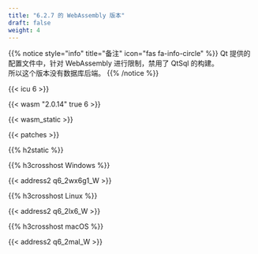 ```yaml
---
title: "6.2.7 的 WebAssembly 版本"
draft: false
weight: 4
---
```


{{% notice style="info" title="备注"  icon="fas fa-info-circle" %}}
Qt 提供的配置文件中，针对 WebAssembly 进行限制，禁用了 QtSql 的构建。  
所以这个版本没有数据库后端。
{{% /notice %}}

{{< icu 6 >}}

{{< wasm "2.0.14" true 6 >}}

{{< wasm_static >}}

{{< patches >}}

{{% h2static %}}

{{% h3crosshost Windows %}}

{{< address2 q6_2wx6g1_W >}}

{{% h3crosshost Linux %}}

{{< address2 q6_2lx6_W >}}

{{% h3crosshost macOS %}}

{{< address2 q6_2mal_W >}}
